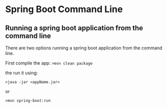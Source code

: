 # Spring Boot Command Line
## Running a spring boot application from the command line

There are two options running a spring boot application from the command line.

First compile the app: ``>mvn clean package``

the run it using:

``>java -jar <appName.jar>``

or

``>mvn spring-boot:run``

